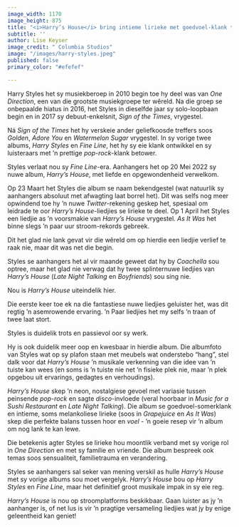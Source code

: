 ```yaml
---
image_width: 1170
image_height: 875
title: "<i>Harry’s House</i> bring intieme lirieke met goedvoel-klank tuis"
subtitle: ''
author: Lise Keyser
image_credit: " Columbia Studios"
image: "/images/harry-styles.jpeg"
published: false
primary_color: "#efefef"

---
```

Harry Styles het sy musiekberoep in 2010 begin toe hy deel was van _One Direction_, een van die grootste musiekgroepe ter wêreld. Na die groep se onbepaalde hiatus in 2016, het Styles in dieselfde jaar sy solo-loopbaan begin en in 2017 sy debuut-enkelsnit, _Sign of the Times_, vrygestel.

Ná _Sign of the Times_ het hy verskeie ander geliefkoosde treffers soos _Golden_, _Adore You_ en _Watermelon Sugar_ vrygestel. In sy vorige twee albums, _Harry Styles_ en _Fine Line_, het hy sy eie klank ontwikkel en sy luisteraars met ’n prettige _pop-rock_-klank betower.

Styles verlaat nou sy _Fine Line_-era. Aanhangers het op 20 Mei 2022 sy nuwe album, _Harry’s House_, met liefde en opgewondenheid verwelkom.

Op 23 Maart het Styles die album se naam bekendgestel (wat natuurlik sy aanhangers absoluut met afwagting laat borrel het). Dit was selfs nog meer opwindend toe hy ’n nuwe _Twitter_-rekening geskep het, spesiaal om leidrade te oor _Harry’s House_-liedjies se lirieke te deel. Op 1 April het Styles een liedjie as ’n voorsmakie van _Harry’s House_ vrygestel. _As It Was_ het binne slegs ’n paar uur stroom-rekords gebreek.

Dit het glad nie lank gevat vir die wêreld om op hierdie een liedjie verlief te raak nie, maar dit was net die begin.

Styles se aanhangers het al vir maande geweet dat hy by _Coachella_ sou optree, maar het glad nie verwag dat hy twee splinternuwe liedjies van _Harry’s House_ (_Late Night Talking_ en _Boyfriends_) sou sing nie.

Nou is _Harry’s House_ uiteindelik hier.

Die eerste keer toe ek na die fantastiese nuwe liedjies geluister het, was dit regtig ’n asemrowende ervaring. ’n Paar liedjies het my selfs ’n traan of twee laat stort.

Styles is duidelik trots en passievol oor sy werk.

Hy is ook duidelik meer oop en kwesbaar in hierdie album. Die albumfoto van Styles wat op sy plafon staan met meubels wat onderstebo “hang”, stel dalk voor dat _Harry’s House_ ’n musikale verkenning van die idee van ’n tuiste kan wees (en soms is ’n tuiste nie net ’n fisieke plek nie, maar ’n plek opgebou uit ervarings, gedagtes en verhoudings).

_Harry’s House_ skep ’n neon, nostalgiese gevoel met variasie tussen peinsende _pop-rock_ en sagte _disco_-invloede (veral hoorbaar in _Music for a Sushi Restaurant_ en _Late Night Talking_). Die album se goedvoel-somerklank en intieme, soms melankoliese lirieke (soos in _Grapejuice_ en _As It Was_) skep die perfekte balans tussen hoor en _voel_ - ’n goeie resep vir ’n album om nog lank te kan lewe.

Die betekenis agter Styles se lirieke hou moontlik verband met sy vorige rol in _One Direction_ en met sy familie en vriende. Die album bespreek ook temas soos sensualiteit, familietrauma en verandering.

Styles se aanhangers sal seker van mening verskil as hulle _Harry’s House_ met sy vorige albums sou moet vergelyk. _Harry’s House_ bou op _Harry Styles_ en _Fine Line_, maar het definitief groot musikale impak in sy eie reg.

_Harry’s House_ is nou op stroomplatforms beskikbaar. Gaan luister as jy ’n aanhanger is, of net lus is vir ’n pragtige versameling liedjies wat jy by enige geleentheid kan geniet!